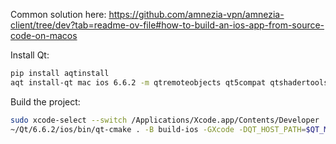 Common solution here:
https://github.com/amnezia-vpn/amnezia-client/tree/dev?tab=readme-ov-file#how-to-build-an-ios-app-from-source-code-on-macos

Install Qt:
```bash
pip install aqtinstall
aqt install-qt mac ios 6.6.2 -m qtremoteobjects qt5compat qtshadertools qtmultimedia qtimageformats
```

Build the project:
```bash
sudo xcode-select --switch /Applications/Xcode.app/Contents/Developer
~/Qt/6.6.2/ios/bin/qt-cmake . -B build-ios -GXcode -DQT_HOST_PATH=$QT_MACOS_ROOT_DIR -DQT_HOST_PATH_CMAKE_DIR=$QT_MACOS_ROOT_DIR
```